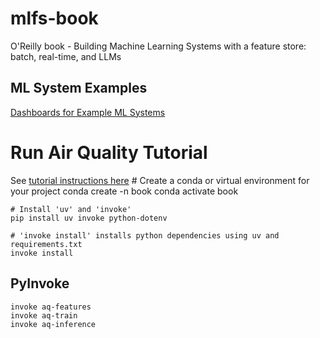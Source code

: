 # mlfs-book
O'Reilly book - Building Machine Learning Systems with a feature store: batch, real-time, and LLMs


## ML System Examples


[Dashboards for Example ML Systems](https://featurestorebook.github.io/mlfs-book/)




# Run Air Quality Tutorial

See [tutorial instructions here](https://docs.google.com/document/d/1YXfM1_rpo1-jM-lYyb1HpbV9EJPN6i1u6h2rhdPduNE/edit?usp=sharing)
    # Create a conda or virtual environment for your project
    conda create -n book 
    conda activate book

    # Install 'uv' and 'invoke'
    pip install uv invoke python-dotenv

    # 'invoke install' installs python dependencies using uv and requirements.txt
    invoke install


## PyInvoke

    invoke aq-features
    invoke aq-train
    invoke aq-inference


